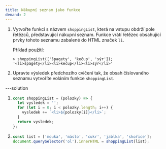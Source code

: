 ```yaml
---
title: Nákupní seznam jako funkce
demand: 2
---
```


1. Vytvořte funkci s názvem `shoppingList`, která na vstupu obdrží pole řetězců, představující nákupní seznam. Funkce vrátí řetězec obsahující prvky tohoto seznamu zabalené do HTML značek `li`.

   Příklad použití:

   ```jscon
   > shoppingList(['špagety', 'kečup', 'sýr']);
   '<li>špagety</li><li>kečup</li><li>sýr</li>'
   ```

1. Upravte výsledek předchozího cvičení tak, že obsah číslovaného seznamu vytvoříte voláním funkce `shoppingList`.

---solution

1. ```js
   const shoppingList = (polozky) => {
     let vysledek = '';
     for (let i = 0; i < polozky.length; i++) {
       vysledek += `<li>${polozky[i]}</li>`;
     }
     return vysledek;
   };
   ```

1. ```js
   const list = ['mouka', 'máslo', 'cukr', 'jablka', 'skořice'];
   document.querySelector('ol').innerHTML = shoppingList(list);
   ```
